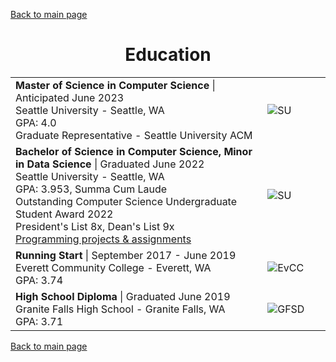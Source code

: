 [Back to main page](./../README.md)

<h1 align="center">Education</h1>
<table>
  <tr>
    <td width="80%">
      <b>Master of Science in Computer Science</b> | Anticipated June 2023<br />
      Seattle University - Seattle, WA<br />
      GPA: 4.0<br />
      Graduate Representative - Seattle University ACM
    </td>
    <td><image alt="SU" src="../assets/images/su-logo.jpg" /></td>
  </tr>
  <tr>
    <td>
      <b>Bachelor of Science in Computer Science, Minor in Data Science</b> | Graduated June 2022<br />
      Seattle University - Seattle, WA<br />
      GPA: 3.953, Summa Cum Laude<br />
      Outstanding Computer Science Undergraduate Student Award 2022<br />
      President's List 8x, Dean's List 9x<br />
      <a href="https://github.com/thoresonjd/Programming-at-SeattleU">Programming projects & assignments</a>
    </td>
    <td><image alt="SU" src="../assets/images/su-logo.jpg" /></td>
  </tr>
  <tr>
    <td>
      <b>Running Start</b> | September 2017 - June 2019<br />
      Everett Community College - Everett, WA<br />
      GPA: 3.74
    </td>
    <td><image alt="EvCC" src="../assets/images/evcc-logo.jpg" /></td>
  </tr>
  <tr>
    <td>
      <b>High School Diploma</b> | Graduated June 2019<br />
      Granite Falls High School - Granite Falls, WA<br />
      GPA: 3.71
    </td>
    <td><image alt="GFSD" src="../assets/images/gfsd-logo.jpg" /></td>
  </tr>
</table>

[Back to main page](./../README.md)
